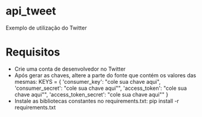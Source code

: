 # api_tweet
Exemplo de utilização do Twitter


# Requisitos
- Crie uma conta de desenvolvedor no Twitter
- Após gerar as chaves, altere a parte do fonte que contém os valores das mesmas:
 KEYS = {
    'consumer_key': "cole sua chave aqui",
    'consumer_secret': "cole sua chave aqui"",
    'access_token': "cole sua chave aqui"",
    'access_token_secret': "cole sua chave aqui""
}
- Instale as bibliotecas constantes no requirements.txt:
pip install -r requirements.txt

